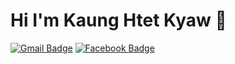 # Hi I'm Kaung Htet Kyaw 👋

[![Gmail Badge](https://img.shields.io/badge/-kaunghtetkyaw-c14438?style=flat&logo=Gmail&logoColor=white&link=mailto:kaunghtetkyaw02749@gmail.com)](mailto:kaunghtetkyaw02749@gmail.com)
[![Facebook Badge](https://img.shields.io/badge/-kaunghtetkyaw-%231877F2.svg?&style=flat-square&logo=facebook&logoColor=white&link=https://web.facebook.com/lulinoppakyaw.jgyi)](https://web.facebook.com/lulinoppakyaw.jgyi)

